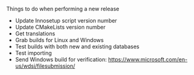 Things to do when performing a new release

* Update Innosetup script version number
* Update CMakeLists version number
* Get translations
* Grab builds for Linux and Windows
* Test builds with both new and existing databases
* Test importing
* Send Windows build for verification: https://www.microsoft.com/en-us/wdsi/filesubmission/
